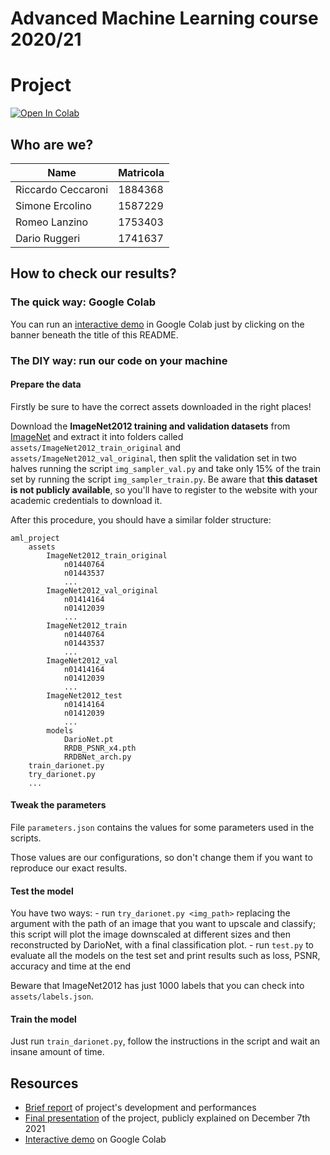 # Advanced Machine Learning course 2020/21
# Project

[![Open In Colab](https://colab.research.google.com/assets/colab-badge.svg)](https://colab.research.google.com/drive/1SjIv-DGM3X2QDy1SY_hVz-hn75dqsYB_?usp=sharing)

## Who are we?
| Name | Matricola |
| --- | --- |
| Riccardo Ceccaroni | 1884368 |
| Simone Ercolino | 1587229 |
| Romeo Lanzino | 1753403 |
| Dario Ruggeri | 1741637 |

## How to check our results?
### The quick way: Google Colab
You can run an [interactive demo](https://colab.research.google.com/drive/1SjIv-DGM3X2QDy1SY_hVz-hn75dqsYB_?usp=sharing) in Google Colab just by clicking on the banner beneath the title of this README.

### The DIY way: run our code on your machine

#### Prepare the data
Firstly be sure to have the correct assets downloaded in the right places! 

Download the **ImageNet2012 training and validation datasets** from [ImageNet](www.image-net.org) and extract it into folders called `assets/ImageNet2012_train_original` and `assets/ImageNet2012_val_original`, then split the validation set in two halves running the script `img_sampler_val.py` and take only 15% of the train set by running the script `img_sampler_train.py`.
Be aware that **this dataset is not publicly available**, so you'll have to register to the website with your academic credentials to download it.

After this procedure, you should have a similar folder structure:

```
aml_project
    assets
        ImageNet2012_train_original
            n01440764
            n01443537
            ...
        ImageNet2012_val_original
            n01414164
            n01412039
            ...
        ImageNet2012_train
            n01440764
            n01443537
            ...
        ImageNet2012_val
            n01414164
            n01412039
            ...
        ImageNet2012_test
            n01414164
            n01412039
            ...
        models
            DarioNet.pt
            RRDB_PSNR_x4.pth
            RRDBNet_arch.py
    train_darionet.py
    try_darionet.py
    ...
```

#### Tweak the parameters
File `parameters.json` contains the values for some parameters used in the scripts.

Those values are our configurations, so don't change them if you want to reproduce our exact results.

#### Test the model
You have two ways:
    - run `try_darionet.py <img_path>` replacing the argument with the path of an image that you want to upscale and classify; this script will plot the image downscaled at different sizes and then reconstructed by DarioNet, with a final classification plot.
    - run `test.py` to evaluate all the models on the test set and print results such as loss, PSNR, accuracy and time at the end 

Beware that ImageNet2012 has just 1000 labels that you can check into `assets/labels.json`.

#### Train the model
Just run `train_darionet.py`, follow the instructions in the script and wait an insane amount of time.


## Resources
- [Brief report](https://github.com/rom42pla/aml_project/blob/main/report.pdf) of project's development and performances
- [Final presentation](https://github.com/rom42pla/aml_project/blob/main/presentation.pdf) of the project, publicly explained on December 7th 2021
- [Interactive demo](https://colab.research.google.com/drive/1SjIv-DGM3X2QDy1SY_hVz-hn75dqsYB_?usp=sharing) on Google Colab

